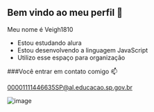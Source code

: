## Bem vindo ao meu perfil 💙

 Meu nome é Veigh1810

 - Estou estudando alura
 - Estou desenvolvendo a linguagem JavaScript
 - Utilizo esse espaço para organização

###Você entrar em contato comigo 📫

00001111446635SP@al.educacao.sp.gov.br

![image](https://github.com/user-attachments/assets/70379331-f69c-435c-89af-77653f9a774c)
